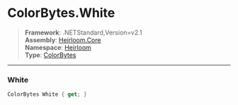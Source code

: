 # ColorBytes.White

> **Framework**: .NETStandard,Version=v2.1  
> **Assembly**: [Heirloom.Core][0]  
> **Namespace**: [Heirloom][0]  
> **Type**: [ColorBytes][1]  

--------------------------------------------------------------------------------

### White

```cs
ColorBytes White { get; }
```

[0]: ..\Heirloom.Core.md
[1]: Heirloom.ColorBytes.md
